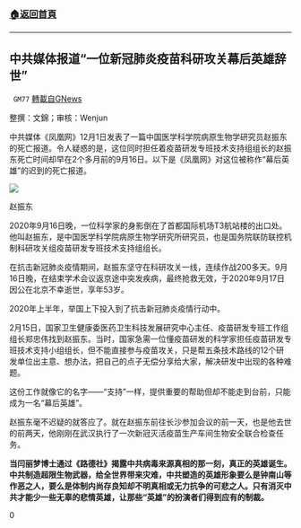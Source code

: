 ###  [:house:返回首頁](https://github.com/ourhimalayas/txt)
---

## 中共媒体报道“一位新冠肺炎疫苗科研攻关幕后英雄辞世”
` GM77` [轉載自GNews](https://gnews.org/zh-hans/607418/)

整撰：文錦；审核：Wenjun

中共媒体《凤凰网》12月1日发表了一篇中国医学科学院病原生物学研究员赵振东的死亡报道。令人疑惑的是，这位同时担任着疫苗研发专班技术支持组组长的赵振东死亡时间却早在2个多月前的9月16日。以下是《凤凰网》对这位被称作“幕后英雄”的迟到的死亡报道。

![]()![](https://gnews-media-offload.s3.amazonaws.com/wp-content/uploads/2020/12/01094249/%E6%88%AA%E5%B1%8F2020-12-01-%E4%B8%8B%E5%8D%8810.40.40.png)

赵振东

2020年9月16日晚，一位科学家的身影倒在了首都国际机场T3航站楼的出口处。他叫赵振东，是中国医学科学院病原生物学研究所研究员，也是国务院联防联控机制科研攻关组疫苗研发专班技术支持组组长。

在抗击新冠肺炎疫情期间，赵振东坚守在科研攻关一线，连续作战200多天。9月16日晚，在结束学术会议返京途中突发疾病，最终抢救无效，于2020年9月17日因公在北京不幸逝世，享年53岁。

2020年上半年，举国上下投入到了抗击新冠肺炎疫情行动中。

2月15日，国家卫生健康委医药卫生科技发展研究中心主任、疫苗研发专班工作组组长郑忠伟找到赵振东。当时，国家急需一位懂疫苗研发的科学家担任疫苗研发专班技术支持小组组长，但不能直接参与疫苗攻关，只是帮五条技术路线的12个研发单位出主意、想办法，把自己的点子无偿分享给大家，解决研发中出现的各种难题。

这份工作就像它的名字——“支持”一样，提供重要的帮助但却不能走到台前，只能成为一名“幕后英雄”。

赵振东毫不迟疑的就答应了。就在赵振东前往长沙参加会议的前一天，也是他去世的前两天，他刚刚在武汉执行了一次新冠灭活疫苗生产车间生物安全联合检查任务。

**当闫丽梦博士通过《路德社》揭露中共病毒来源真相的那一刻，真正的英雄诞生。中共制造超限生物武器，给全世界带来灾难，中共塑造的英雄形象要么是钟南山等作恶之人，要么是体制内尚存良知却不明真相或无力抗争的可悲之人。只有消灭中共才能少一些无辜的悲情英雄，让那些“英雄”的扮演者们得到应有的制裁。**

0
